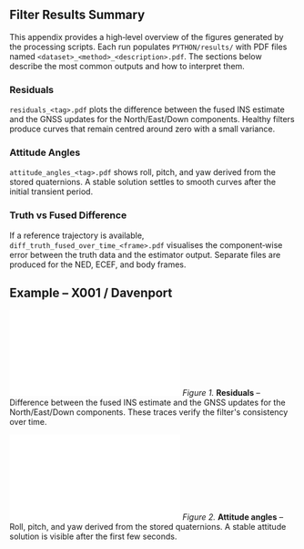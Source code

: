 ## Filter Results Summary

This appendix provides a high‑level overview of the figures generated by the
processing scripts.  Each run populates `PYTHON/results/` with PDF files named
`<dataset>_<method>_<description>.pdf`.  The sections below describe the most
common outputs and how to interpret them.

### Residuals
`residuals_<tag>.pdf` plots the difference between the fused INS estimate and
the GNSS updates for the North/East/Down components.  Healthy filters produce
curves that remain centred around zero with a small variance.

### Attitude Angles
`attitude_angles_<tag>.pdf` shows roll, pitch, and yaw derived from the stored
quaternions.  A stable solution settles to smooth curves after the initial
transient period.

### Truth vs Fused Difference
If a reference trajectory is available, `diff_truth_fused_over_time_<frame>.pdf`
visualises the component‑wise error between the truth data and the estimator
output.  Separate files are produced for the NED, ECEF, and body frames.

## Example – X001 / Davenport

![](../results/residuals_X001_Davenport.pdf)
*Figure 1.* **Residuals** – Difference between the fused INS estimate and the
GNSS updates for the North/East/Down components. These traces verify the
filter's consistency over time.

![](../results/attitude_angles_X001_Davenport.pdf)
*Figure 2.* **Attitude angles** – Roll, pitch, and yaw derived from the stored
quaternions. A stable attitude solution is visible after the first few seconds.
